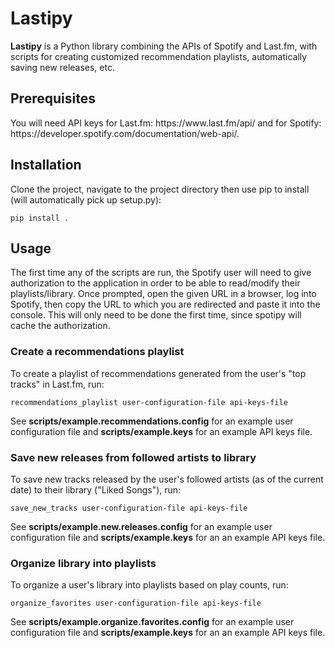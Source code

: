 
<h1>Lastipy</h1>
<b>Lastipy</b> is a Python library combining the APIs of Spotify and Last.fm, with scripts for creating customized recommendation playlists, automatically saving new releases, etc. 
<h2>Prerequisites</h2>
You will need API keys for Last.fm: https://www.last.fm/api/ and for Spotify: https://developer.spotify.com/documentation/web-api/.<br/>
<h2>Installation</h2>
Clone the project, navigate to the project directory then use pip to install (will automatically pick up setup.py):

```
pip install .
```
<h2>Usage</h2>
The first time any of the scripts are run, the Spotify user will need to give authorization to the application in order to be able to read/modify their playlists/library. Once prompted, open the given URL in a browser, log into Spotify, then copy the URL to which you are redirected and paste it into the console. This will only need to be done the first time, since spotipy will cache the authorization.  
<h3>Create a recommendations playlist</h3>
To create a playlist of recommendations generated from the user's "top tracks" in Last.fm, run:

```
recommendations_playlist user-configuration-file api-keys-file 
```
See <b>scripts/example.recommendations.config</b> for an example user configuration file and <b>scripts/example.keys</b> for an example API keys file.<br/>
<h3>Save new releases from followed artists to library</h3>
To save new tracks released by the user's followed artists (as of the current date) to their library ("Liked Songs"), run: 

```
save_new_tracks user-configuration-file api-keys-file
```
See <b>scripts/example.new.releases.config</b> for an example user configuration file and <b>scripts/example.keys</b> for an an example API keys file.

<h3>Organize library into playlists</h3>
To organize a user's library into playlists based on play counts, run:

```
organize_favorites user-configuration-file api-keys-file
```
See <b>scripts/example.organize.favorites.config</b> for an example user configuration file and <b>scripts/example.keys</b> for an an example API keys file.